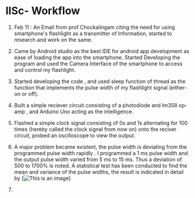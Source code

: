 # IISc- Workflow

1. Feb 11 : An Email from prof Chockalingam citing the need for using smartphone's flashlight as a transmitter of Information, started to research and work on the same.
2. Came by Android studio as the best IDE for android app development as ease of loading the app into the smartphone. Started Developing the program and used the Camera Interface of the smartphone to access and control my flashlight.
3. Started developing the code , and used sleep function of thread as the function that implements the pulse width of my flashlight signal (either-on or off). 
4. Built a simple reciever circuit consisting of a photodiode and lm358 op-amp , and Arduino Uno acting as the intelligence.
5. Flashed a simple clock signal consisting of 0s and 1s alternating for 100 times (hereby called the clock signal from now on) onto the reciver circuit, probed an oscilloscope to view the output. 
6. A major problem became existent, the pulse width is deviating from the programmed pulse width rapidly . I programmed a 1 ms pulse width and the output pulse width varied from 5 ms to 15 ms. Thus a deviation of 500 to 1700% is noted. A statistical test has been conducted to find the mean and variance of the pulse widths, the result is indicated in detail by [![This is an image](https://https://github.com/vikramsvdd/Smartphone-Flashlight-Modulation-IISc-Project-/blob/main/Results/plain_clock_signal_2.PNG)]


7. 
 












